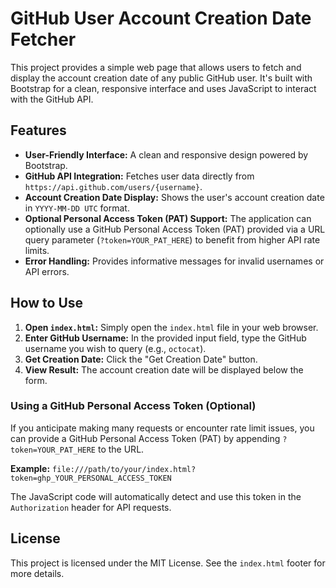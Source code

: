 # GitHub User Account Creation Date Fetcher

This project provides a simple web page that allows users to fetch and display the account creation date of any public GitHub user. It's built with Bootstrap for a clean, responsive interface and uses JavaScript to interact with the GitHub API.

## Features

*   **User-Friendly Interface:** A clean and responsive design powered by Bootstrap.
*   **GitHub API Integration:** Fetches user data directly from `https://api.github.com/users/{username}`.
*   **Account Creation Date Display:** Shows the user's account creation date in `YYYY-MM-DD UTC` format.
*   **Optional Personal Access Token (PAT) Support:** The application can optionally use a GitHub Personal Access Token (PAT) provided via a URL query parameter (`?token=YOUR_PAT_HERE`) to benefit from higher API rate limits.
*   **Error Handling:** Provides informative messages for invalid usernames or API errors.

## How to Use

1.  **Open `index.html`:** Simply open the `index.html` file in your web browser.
2.  **Enter GitHub Username:** In the provided input field, type the GitHub username you wish to query (e.g., `octocat`).
3.  **Get Creation Date:** Click the "Get Creation Date" button.
4.  **View Result:** The account creation date will be displayed below the form.

### Using a GitHub Personal Access Token (Optional)

If you anticipate making many requests or encounter rate limit issues, you can provide a GitHub Personal Access Token (PAT) by appending `?token=YOUR_PAT_HERE` to the URL.

**Example:**
`file:///path/to/your/index.html?token=ghp_YOUR_PERSONAL_ACCESS_TOKEN`

The JavaScript code will automatically detect and use this token in the `Authorization` header for API requests.

## License

This project is licensed under the MIT License. See the `index.html` footer for more details.